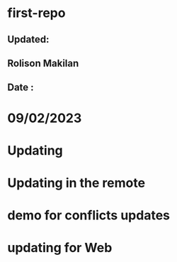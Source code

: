 # first-repo 
## Updated:
## Rolison Makilan
## Date :
# 09/02/2023
# Updating
# Updating in the remote
# demo for conflicts updates
# updating for Web
